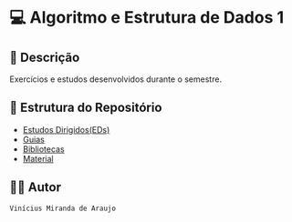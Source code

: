 # 💻 Algoritmo e Estrutura de Dados 1

## 📃 Descrição

Exercícios e estudos desenvolvidos durante o semestre.

## 📑 Estrutura do Repositório

- [Estudos Dirigidos(EDs)](/EDs/)
- [Guias](/Guias/)
- [Bibliotecas](/Bibliotecas/)
- [Material](/Material/)

## 👨‍💻 Autor

`Vinícius Miranda de Araujo`
